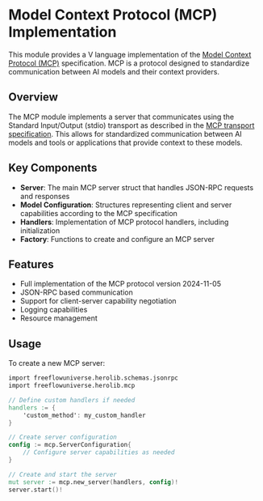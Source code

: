# Model Context Protocol (MCP) Implementation

This module provides a V language implementation of the [Model Context Protocol (MCP)](https://spec.modelcontextprotocol.io/specification/2024-11-05/) specification. MCP is a protocol designed to standardize communication between AI models and their context providers.

## Overview

The MCP module implements a server that communicates using the Standard Input/Output (stdio) transport as described in the [MCP transport specification](https://modelcontextprotocol.io/docs/concepts/transports). This allows for standardized communication between AI models and tools or applications that provide context to these models.

## Key Components

- **Server**: The main MCP server struct that handles JSON-RPC requests and responses
- **Model Configuration**: Structures representing client and server capabilities according to the MCP specification
- **Handlers**: Implementation of MCP protocol handlers, including initialization
- **Factory**: Functions to create and configure an MCP server

## Features

- Full implementation of the MCP protocol version 2024-11-05
- JSON-RPC based communication
- Support for client-server capability negotiation
- Logging capabilities
- Resource management

## Usage

To create a new MCP server:

```v
import freeflowuniverse.herolib.schemas.jsonrpc
import freeflowuniverse.herolib.mcp

// Define custom handlers if needed
handlers := {
    'custom_method': my_custom_handler
}

// Create server configuration
config := mcp.ServerConfiguration{
    // Configure server capabilities as needed
}

// Create and start the server
mut server := mcp.new_server(handlers, config)!
server.start()!
```
